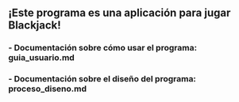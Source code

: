 ## ¡Este programa es una aplicación para jugar Blackjack!

### - Documentación sobre cómo usar el programa: guia_usuario.md
### - Documentación sobre el diseño del programa: proceso_diseno.md